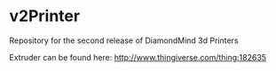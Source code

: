v2Printer
=========

Repository for the second release of DiamondMind 3d Printers

Extruder can be found here:
http://www.thingiverse.com/thing:182635
